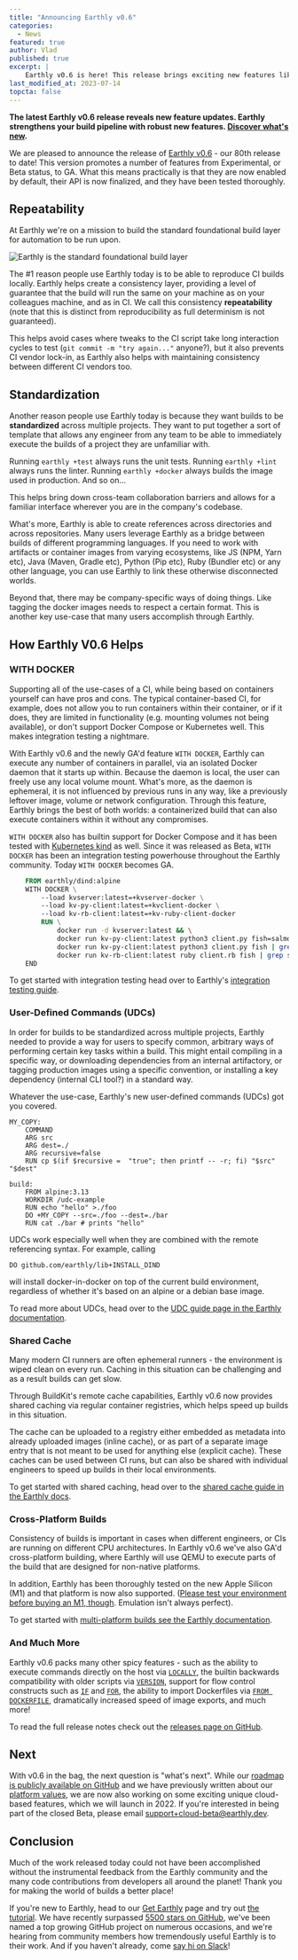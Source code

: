 ```yaml
---
title: "Announcing Earthly v0.6"
categories:
  - News
featured: true
author: Vlad
published: true
excerpt: |
    Earthly v0.6 is here! This release brings exciting new features like support for running containers within containers, user-defined commands for standardized builds, shared caching for faster builds, and cross-platform building. If you're interested in build automation and reproducibility, this article is a must-read.
last_modified_at: 2023-07-14
topcta: false
---
```

**The latest Earthly v0.6 release reveals new feature updates. Earthly strengthens your build pipeline with robust new features. [Discover what's new](https://cloud.earthly.dev/login).**

We are pleased to announce the release of [Earthly v0.6](https://github.com/earthly/earthly/releases/tag/v0.6.0) - our 80th release to date! This version promotes a number of features from Experimental, or Beta status, to GA. What this means practically is that they are now enabled by default, their API is now finalized, and they have been tested thoroughly.

## Repeatability

At Earthly we're on a mission to build the standard foundational build layer for automation to be run upon.

![Earthly is the standard foundational build layer]({{site.images}}{{page.slug}}/earthly-foundational-layer.png)

The #1 reason people use Earthly today is to be able to reproduce CI builds locally. Earthly helps create a consistency layer, providing a level of guarantee that the build will run the same on your machine as on your colleagues machine, and as in CI. We call this consistency **repeatability** (note that this is distinct from reproducibility as full determinism is not guaranteed).

This helps avoid cases where tweaks to the CI script take long interaction cycles to test (`git commit -m "try again..."` anyone?), but it also prevents CI vendor lock-in, as Earthly also helps with maintaining consistency between different CI vendors too.

## Standardization

Another reason people use Earthly today is because they want builds to be **standardized** across multiple projects. They want to put together a sort of template that allows any engineer from any team to be able to immediately execute the builds of a project they are unfamiliar with.

Running `earthly +test` always runs the unit tests. Running `earthly +lint` always runs the linter. Running `earthly +docker` always builds the image used in production. And so on...

This helps bring down cross-team collaboration barriers and allows for a familiar interface wherever you are in the company's codebase.

What's more, Earthly is able to create references across directories and across repositories. Many users leverage Earthly as a bridge between builds of different programming languages. If you need to work with artifacts or container images from varying ecosystems, like JS (NPM, Yarn etc), Java (Maven, Gradle etc), Python (Pip etc), Ruby (Bundler etc) or any other language, you can use Earthly to link these otherwise disconnected worlds.

Beyond that, there may be company-specific ways of doing things. Like tagging the docker images needs to respect a certain format. This is another key use-case that many users accomplish through Earthly.

## How Earthly V0.6 Helps

### WITH DOCKER

Supporting all of the use-cases of a CI, while being based on containers yourself can have pros and cons. The typical container-based CI, for example, does not allow you to run containers within their container, or if it does, they are limited in functionality (e.g. mounting volumes not being available), or don't support Docker Compose or Kubernetes well. This makes integration testing a nightmare.

With Earthly v0.6 and the newly GA'd feature `WITH DOCKER`, Earthly can execute any number of containers in parallel, via an isolated Docker daemon that it starts up within. Because the daemon is local, the user can freely use any local volume mount. What's more, as the daemon is ephemeral, it is not influenced by previous runs in any way, like a previously leftover image, volume or network configuration. Through this feature, Earthly brings the best of both worlds: a containerized build that can also execute containers within it without any compromises.

`WITH DOCKER` also has builtin support for Docker Compose and it has been tested with [Kubernetes kind](https://kind.sigs.k8s.io/) as well. Since it was released as Beta, `WITH DOCKER` has been an integration testing powerhouse throughout the Earthly community. Today `WITH DOCKER` becomes GA.

```Dockerfile
    FROM earthly/dind:alpine
    WITH DOCKER \
        --load kvserver:latest=+kvserver-docker \
        --load kv-py-client:latest=+kvclient-docker \
        --load kv-rb-client:latest=+kv-ruby-client-docker
        RUN \
            docker run -d kvserver:latest && \
            docker run kv-py-client:latest python3 client.py fish=salmon && \
            docker run kv-py-client:latest python3 client.py fish | grep salmon && \
            docker run kv-rb-client:latest ruby client.rb fish | grep salmon
    END
```

To get started with integration testing head over to Earthly's [integration testing guide](https://docs.earthly.dev/docs/guides/integration).

### User-Defined Commands (UDCs)

In order for builds to be standardized across multiple projects, Earthly needed to provide a way for users to specify common, arbitrary ways of performing certain key tasks within a build. This might entail compiling in a specific way, or downloading dependencies from an internal artifactory, or tagging production images using a specific convention, or installing a key dependency (internal CLI tool?) in a standard way.

Whatever the use-case, Earthly's new user-defined commands (UDCs) got you covered.

```
MY_COPY:
    COMMAND
    ARG src
    ARG dest=./
    ARG recursive=false
    RUN cp $(if $recursive =  "true"; then printf -- -r; fi) "$src" "$dest"

build:
    FROM alpine:3.13
    WORKDIR /udc-example
    RUN echo "hello" >./foo
    DO +MY_COPY --src=./foo --dest=./bar
    RUN cat ./bar # prints "hello"
```

UDCs work especially well when they are combined with the remote referencing syntax. For example, calling

```
DO github.com/earthly/lib+INSTALL_DIND
```

will install docker-in-docker on top of the current build environment, regardless of whether it's based on an alpine or a debian base image.

To read more about UDCs, head over to the [UDC guide page in the Earthly documentation](https://docs.earthly.dev/docs/guides/udc).

### Shared Cache

Many modern CI runners are often ephemeral runners - the environment is wiped clean on every run. Caching in this situation can be challenging and as a result builds can get slow.

Through BuildKit's remote cache capabilities, Earthly v0.6 now provides shared caching via regular container registries, which helps speed up builds in this situation.

The cache can be uploaded to a registry either embedded as metadata into already uploaded images (inline cache), or as part of a separate image entry that is not meant to be used for anything else (explicit cache). These caches can be used between CI runs, but can also be shared with individual engineers to speed up builds in their local environments.

To get started with shared caching, head over to the [shared cache guide in the Earthly docs](https://docs.earthly.dev/docs/guides/shared-cache).

### Cross-Platform Builds

Consistency of builds is important in cases when different engineers, or CIs are running on different CPU architectures. In Earthly v0.6 we've also GA'd cross-platform building, where Earthly will use QEMU to execute parts of the build that are designed for non-native platforms.

In addition, Earthly has been thoroughly tested on the new Apple Silicon (M1) and that platform is now also supported. ([Please test your environment before buying an M1, though](https://earthly.dev/blog/using-apple-silicon-m1-as-a-cloud-engineer-two-months-in/). Emulation isn't always perfect).

To get started with [multi-platform builds see the Earthly documentation](https://docs.earthly.dev/docs/guides/multi-platform).

### And Much More

Earthly v0.6 packs many other spicy features - such as the ability to execute commands directly on the host via [`LOCALLY`](https://docs.earthly.dev/docs/earthfile#locally), the builtin backwards compatibility with older scripts via [`VERSION`](https://docs.earthly.dev/docs/earthfile/features), support for flow control constructs such as [`IF`](https://docs.earthly.dev/docs/earthfile#if) and [`FOR`](https://docs.earthly.dev/docs/earthfile#for), the ability to import Dockerfiles via [`FROM DOCKERFILE`](https://docs.earthly.dev/docs/earthfile#from-dockerfile), dramatically increased speed of image exports, and much more!

To read the full release notes check out the [releases page on GitHub](https://github.com/earthly/earthly/releases/tag/v0.6.0).

## Next

With v0.6 in the bag, the next question is "what's next". While our [roadmap is publicly available on GitHub](https://github.com/earthly/earthly/projects/1) and we have previously written about our [platform values](https://earthly.dev/blog/platform-values/), we are now also working on some exciting unique cloud-based features, which we will launch in 2022. If you're interested in being part of the closed Beta, please email [support+cloud-beta@earthly.dev](mailto:support+cloud-beta@earthly.dev?subject=Earthly%20Cloud%20Beta).

## Conclusion

Much of the work released today could not have been accomplished without the instrumental feedback from the Earthly community and the many code contributions from developers all around the planet! Thank you for making the world of builds a better place!

If you're new to Earthly, head to our [Get Earthly](https://earthly.dev/get-earthly) page and try out [the tutorial](https://docs.earthly.dev/basics). We have recently surpassed [5500 stars on GitHub](https://github.com/earthly/earthly), we've been named a top growing GitHub project on numerous occasions, and we're hearing from community members how tremendously useful Earthly is to their work. And if you haven't already, come [say hi on Slack](https://earthly.dev/slack)!
